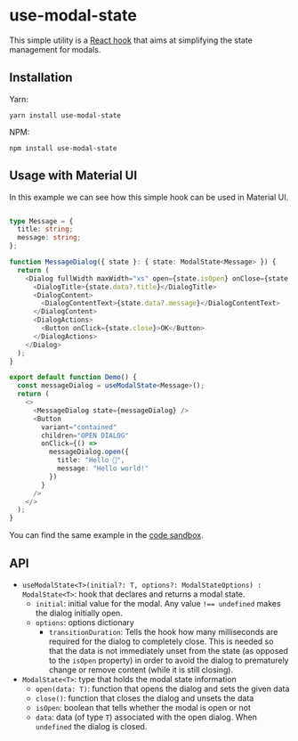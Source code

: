 # use-modal-state

This simple utility is a [React hook](https://reactjs.org/docs/hooks-intro.html) that aims at simplifying the state
management for modals.

## Installation

Yarn:

```
yarn install use-modal-state
```

NPM:

```
npm install use-modal-state
```

## Usage with Material UI
In this example we can see how this simple hook can be used in Material UI.
```typescript jsx

type Message = {
  title: string;
  message: string;
};

function MessageDialog({ state }: { state: ModalState<Message> }) {
  return (
    <Dialog fullWidth maxWidth="xs" open={state.isOpen} onClose={state.close}>
      <DialogTitle>{state.data?.title}</DialogTitle>
      <DialogContent>
        <DialogContentText>{state.data?.message}</DialogContentText>
      </DialogContent>
      <DialogActions>
        <Button onClick={state.close}>OK</Button>
      </DialogActions>
    </Dialog>
  );
}

export default function Demo() {
  const messageDialog = useModalState<Message>();
  return (
    <>
      <MessageDialog state={messageDialog} />
      <Button
        variant="contained"
        children="OPEN DIALOG"
        onClick={() =>
          messageDialog.open({
            title: "Hello 👋",
            message: "Hello world!"
          })
        }
      />
    </>
  );
}
```
You can find the same example in the [code sandbox](https://codesandbox.io/s/use-modal-state-no7fv?file=/src/Demo.tsx).

## API

* `useModalState<T>(initial?: T, options?: ModalStateOptions) : ModalState<T>`: hook that declares and returns a modal state.
  * `initial`: initial value for the modal. Any value `!== undefined` makes the dialog initially open.
  * `options`: options dictionary
    * `transitionDuration`: Tells the hook how many milliseconds are required for the dialog to completely close. 
      This is needed so that the data is not immediately unset from the state (as opposed to the `isOpen` property) in order to avoid the dialog to
      prematurely change or remove content (while it is still closing).
* `ModalState<T>`: type that holds the modal state information
  * `open(data: T)`: function that opens the dialog and sets the given data
  * `close()`: function that closes the dialog and unsets the data
  * `isOpen`: boolean that tells whether the modal is open or not
  * `data`: data (of type `T`) associated with the open dialog. When `undefined` the dialog is closed. 
